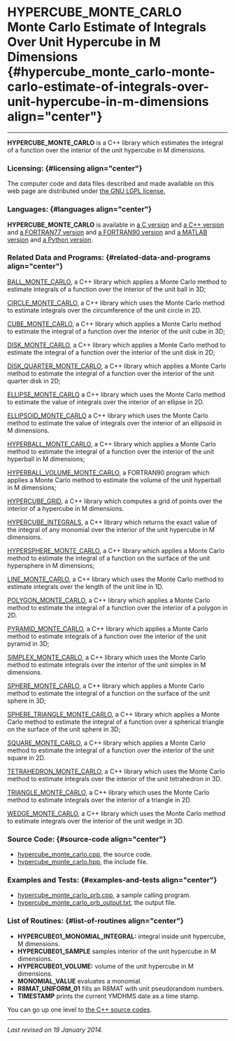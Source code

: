 HYPERCUBE\_MONTE\_CARLO\
Monte Carlo Estimate of Integrals Over Unit Hypercube in M Dimensions {#hypercube_monte_carlo-monte-carlo-estimate-of-integrals-over-unit-hypercube-in-m-dimensions align="center"}
=====================================================================

------------------------------------------------------------------------

**HYPERCUBE\_MONTE\_CARLO** is a C++ library which estimates the
integral of a function over the interior of the unit hypercube in M
dimensions.

### Licensing: {#licensing align="center"}

The computer code and data files described and made available on this
web page are distributed under [the GNU LGPL
license.](../../txt/gnu_lgpl.txt)

### Languages: {#languages align="center"}

**HYPERCUBE\_MONTE\_CARLO** is available in [a C
version](../../c_src/hypercube_monte_carlo/hypercube_monte_carlo.md)
and [a C++
version](../../master/hypercube_monte_carlo/hypercube_monte_carlo.md)
and [a FORTRAN77
version](../../f77_src/hypercube_monte_carlo/hypercube_monte_carlo.md)
and [a FORTRAN90
version](../../f_src/hypercube_monte_carlo/hypercube_monte_carlo.md)
and [a MATLAB
version](../../m_src/hypercube_monte_carlo/hypercube_monte_carlo.md)
and [a Python
version](../../py_src/hypercube_monte_carlo/hypercube_monte_carlo.md).

### Related Data and Programs: {#related-data-and-programs align="center"}

[BALL\_MONTE\_CARLO](../../master/ball_monte_carlo/ball_monte_carlo.md),
a C++ library which applies a Monte Carlo method to estimate integrals
of a function over the interior of the unit ball in 3D;

[CIRCLE\_MONTE\_CARLO](../../master/circle_monte_carlo/circle_monte_carlo.md),
a C++ library which uses the Monte Carlo method to estimate integrals
over the circumference of the unit circle in 2D.

[CUBE\_MONTE\_CARLO](../../master/cube_monte_carlo/cube_monte_carlo.md),
a C++ library which applies a Monte Carlo method to estimate the
integral of a function over the interior of the unit cube in 3D;

[DISK\_MONTE\_CARLO](../../master/disk_monte_carlo/disk_monte_carlo.md),
a C++ library which applies a Monte Carlo method to estimate the
integral of a function over the interior of the unit disk in 2D;

[DISK\_QUARTER\_MONTE\_CARLO](../../master/disk_quarter_monte_carlo/disk_quarter_monte_carlo.md),
a C++ library which applies a Monte Carlo method to estimate the
integral of a function over the interior of the unit quarter disk in 2D;

[ELLIPSE\_MONTE\_CARLO](../../master/ellipse_monte_carlo/ellipse_monte_carlo.md)
a C++ library which uses the Monte Carlo method to estimate the value of
integrals over the interior of an ellipse in 2D.

[ELLIPSOID\_MONTE\_CARLO](../../master/ellipsoid_monte_carlo/ellipsoid_monte_carlo.md)
a C++ library which uses the Monte Carlo method to estimate the value of
integrals over the interior of an ellipsoid in M dimensions.

[HYPERBALL\_MONTE\_CARLO](../../master/hyperball_monte_carlo/hyperball_monte_carlo.md),
a C++ library which applies a Monte Carlo method to estimate the
integral of a function over the interior of the unit hyperball in M
dimensions;

[HYPERBALL\_VOLUME\_MONTE\_CARLO](../../master/hyperball_volume_monte_carlo/hyperball_volume_monte_carlo.md),
a FORTRAN90 program which applies a Monte Carlo method to estimate the
volume of the unit hyperball in M dimensions;

[HYPERCUBE\_GRID](../../master/hypercube_grid/hypercube_grid.md), a
C++ library which computes a grid of points over the interior of a
hypercube in M dimensions.

[HYPERCUBE\_INTEGRALS](../../master/hypercube_integrals/hypercube_integrals.md),
a C++ library which returns the exact value of the integral of any
monomial over the interior of the unit hypercube in M dimensions.

[HYPERSPHERE\_MONTE\_CARLO](../../master/hypersphere_monte_carlo/hypersphere_monte_carlo.md),
a C++ library which applies a Monte Carlo method to estimate the
integral of a function on the surface of the unit hypersphere in M
dimensions;

[LINE\_MONTE\_CARLO](../../master/line_monte_carlo/line_monte_carlo.md),
a C++ library which uses the Monte Carlo method to estimate integrals
over the length of the unit line in 1D.

[POLYGON\_MONTE\_CARLO](../../master/polygon_monte_carlo/polygon_monte_carlo.md),
a C++ library which applies a Monte Carlo method to estimate the
integral of a function over the interior of a polygon in 2D.

[PYRAMID\_MONTE\_CARLO](../../master/pyramid_monte_carlo/pyramid_monte_carlo.md),
a C++ library which applies a Monte Carlo method to estimate integrals
of a function over the interior of the unit pyramid in 3D;

[SIMPLEX\_MONTE\_CARLO](../../master/simplex_monte_carlo/simplex_monte_carlo.md),
a C++ library which uses the Monte Carlo method to estimate integrals
over the interior of the unit simplex in M dimensions.

[SPHERE\_MONTE\_CARLO](../../master/sphere_monte_carlo/sphere_monte_carlo.md),
a C++ library which applies a Monte Carlo method to estimate the
integral of a function on the surface of the unit sphere in 3D;

[SPHERE\_TRIANGLE\_MONTE\_CARLO](../../master/sphere_triangle_monte_carlo/sphere_triangle_monte_carlo.md),
a C++ library which applies a Monte Carlo method to estimate the
integral of a function over a spherical triangle on the surface of the
unit sphere in 3D;

[SQUARE\_MONTE\_CARLO](../../master/square_monte_carlo/square_monte_carlo.md),
a C++ library which applies a Monte Carlo method to estimate the
integral of a function over the interior of the unit square in 2D.

[TETRAHEDRON\_MONTE\_CARLO](../../master/tetrahedron_monte_carlo/tetrahedron_monte_carlo.md),
a C++ library which uses the Monte Carlo method to estimate integrals
over the interior of the unit tetrahedron in 3D.

[TRIANGLE\_MONTE\_CARLO](../../master/triangle_monte_carlo/triangle_monte_carlo.md),
a C++ library which uses the Monte Carlo method to estimate integrals
over the interior of a triangle in 2D.

[WEDGE\_MONTE\_CARLO](../../master/wedge_monte_carlo/wedge_monte_carlo.md),
a C++ library which uses the Monte Carlo method to estimate integrals
over the interior of the unit wedge in 3D.

### Source Code: {#source-code align="center"}

-   [hypercube\_monte\_carlo.cpp](hypercube_monte_carlo.cpp), the source
    code.
-   [hypercube\_monte\_carlo.hpp](hypercube_monte_carlo.hpp), the
    include file.

### Examples and Tests: {#examples-and-tests align="center"}

-   [hypercube\_monte\_carlo\_prb.cpp](hypercube_monte_carlo_prb.cpp), a
    sample calling program.
-   [hypercube\_monte\_carlo\_prb\_output.txt](hypercube_monte_carlo_prb_output.txt),
    the output file.

### List of Routines: {#list-of-routines align="center"}

-   **HYPERCUBE01\_MONOMIAL\_INTEGRAL:** integral inside unit hypercube,
    M dimensions.
-   **HYPERCUBE01\_SAMPLE** samples interior of the unit hypercube in M
    dimensions.
-   **HYPERCUBE01\_VOLUME:** volume of the unit hypercube in M
    dimensions.
-   **MONOMIAL\_VALUE** evaluates a monomial.
-   **R8MAT\_UNIFORM\_01** fills an R8MAT with unit pseudorandom
    numbers.
-   **TIMESTAMP** prints the current YMDHMS date as a time stamp.

You can go up one level to [the C++ source codes](../cpp_src.md).

------------------------------------------------------------------------

*Last revised on 19 January 2014.*
